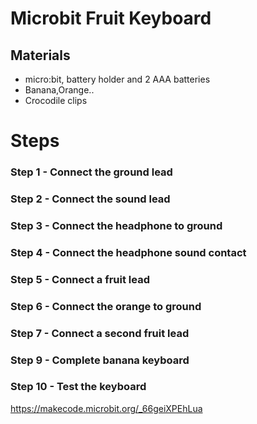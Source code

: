# Microbit Fruit Keyboard

## Materials

-   micro:bit, battery holder and 2 AAA batteries
-   Banana,Orange..
-   Crocodile clips

# Steps
### Step 1 - Connect the ground lead


### Step 2 - Connect the sound lead

### Step 3 - Connect the headphone to ground

### Step 4 - Connect the headphone sound contact

### Step 5 - Connect a fruit lead

### Step 6 - Connect the orange to ground

### Step 7 - Connect a second fruit lead

### Step 9 - Complete banana keyboard

### Step 10 - Test the keyboard

https://makecode.microbit.org/_66geiXPEhLua
